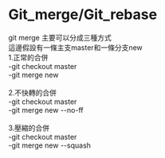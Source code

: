 # Git_merge/Git_rebase
git merge 主要可以分成三種方式<br>
這邊假設有一條主支master和一條分支new<br>
1.正常的合併<br>
-git checkout master <br>
-git merge new <br><br>
2.不快轉的合併<br>
-git checkout master<br>
-git merge new --no-ff<br><br>
3.壓縮的合併<br>
-git checkout master<br>
-git merge new --squash<br><br>
  
